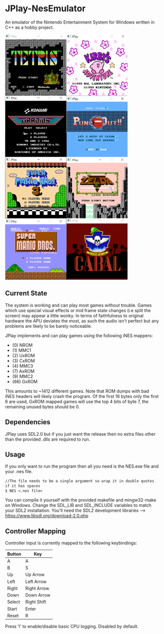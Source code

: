 # JPlay-NesEmulator
An emulator of the Nintendo Entertainment System for Windows written in C++ as a hobby project.

<img src="/Images/Tetris.PNG?raw=true" width=200 height=200 align="left"> <img src="/Images/Kirby.PNG?raw=true" width=200 height=200 align="left"> <img src="/Images/Gradius.PNG?raw=true" width=200 height=200 align="left"> <img src="/Images/Tyson.PNG?raw=true" width=200 height=200 align="left">
<br>
<img src="/Images/SMB3.PNG?raw=true" width=200 height=200 align="left"> <img src="/Images/Zelda.PNG?raw=true" width=200 height=200 align="left"> <img src="/Images/SMB.PNG?raw=true" width=200 height=200 align="left"> <img src="/Images/Cabal.PNG?raw=true" width=200 height=200>



## Current State
The system is working and can play most games without trouble. Games which use special
visual effects or mid frame state changes (i.e split the screen) may appear a little wonky.
In terms of faithfulness to original hardware the APU deviates the most, as such the audio
isn't perfect but any problems are likely to be barely noticeable.

  
JPlay implements and can play games using the following iNES mappers:

  * (0) NROM
  * (1) MMC1
  * (2) UxROM
  * (3) CxROM
  * (4) MMC3
  * (7) AxROM
  * (9) MMC2
  * (66) GxROM

This amounts to ~1412 different games. Note that ROM dumps with bad iNES headers will likely crash the program.
Of the first 16 bytes only the first 6 are used, GxROM mapped games will use the top 4 bits of byte 7, the remaining
unused bytes should be 0.

## Dependencies
JPlay uses SDL2.0 but if you just want the release then no extra files other than the provided .dlls are required to run.


## Usage
If you only want to run the program then all you need is the NES.exe file and your .nes file.<br>
```
//The file needs to be a single argument so wrap it in double quotes if it has spaces
$ NES <.nes file>
```

You can compile it yourself with the provided makefile and mingw32-make on Windows. Change the SDL_LIB and SDL_INCLUDE variables to match your SDL2 installation. You'll need the SDL2 development libraries --> https://www.libsdl.org/download-2.0.php


## Controller Mapping
Controller input is currently mapped to the following keybindings:

Button | Key
------ | ---
A | A
B | S
Up | Up Arrow
Left | Left Arrow
Right | Right Arrow
Down | Down Arrow
Select | Right Shift
Start | Enter
Reset | R

Press 'l' to enable/disable basic CPU logging. Disabled by default.

